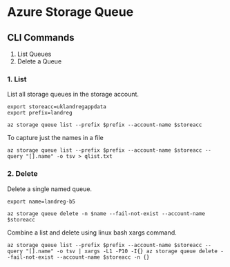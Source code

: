 # Azure Storage Queue
## CLI Commands
1. List Queues
2. Delete a Queue

### 1. List
List all storage queues in the storage account.
```
export storeacc=uklandregappdata
export prefix=landreg

az storage queue list --prefix $prefix --account-name $storeacc
```
To capture just the names in a file
```
az storage queue list --prefix $prefix --account-name $storeacc --query "[].name" -o tsv > qlist.txt
```

### 2. Delete
Delete a single named queue.
```
export name=landreg-b5

az storage queue delete -n $name --fail-not-exist --account-name $storeacc
```
Combine a list and delete using linux bash xargs command.
```
az storage queue list --prefix $prefix --account-name $storeacc --query "[].name" -o tsv | xargs -L1 -P10 -I{} az storage queue delete --fail-not-exist --account-name $storeacc -n {}
```

